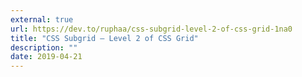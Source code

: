 ```yaml
---
external: true
url: https://dev.to/ruphaa/css-subgrid-level-2-of-css-grid-1na0
title: "CSS Subgrid — Level 2 of CSS Grid"
description: ""
date: 2019-04-21
---
```

